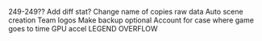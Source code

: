 249-249??
Add diff stat? 
Change name of copies raw data
Auto scene creation
Team logos
Make backup optional
Account for case where game goes to time
GPU accel
LEGEND OVERFLOW